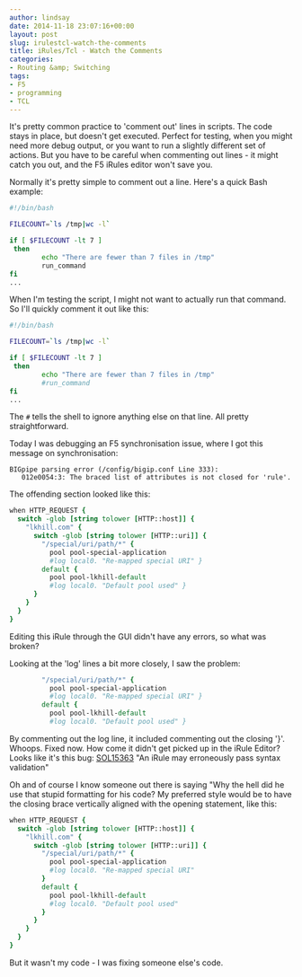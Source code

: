 ```yaml
---
author: lindsay
date: 2014-11-18 23:07:16+00:00
layout: post
slug: irulestcl-watch-the-comments
title: iRules/Tcl - Watch the Comments
categories:
- Routing &amp; Switching
tags:
- F5
- programming
- TCL
---
```


It's pretty common practice to 'comment out' lines in scripts. The code stays in place, but doesn't get executed. Perfect for testing, when you might need more debug output, or you want to run a slightly different set of actions. But you have to be careful when commenting out lines - it might catch you out, and the F5 iRules editor won't save you.

Normally it's pretty simple to comment out a line. Here's a quick Bash example:

```bash
#!/bin/bash

FILECOUNT=`ls /tmp|wc -l`

if [ $FILECOUNT -lt 7 ]
 then
        echo "There are fewer than 7 files in /tmp"
        run_command
fi
...
```

When I'm testing the script, I might not want to actually run that command. So I'll quickly comment it out like this:

```bash
#!/bin/bash

FILECOUNT=`ls /tmp|wc -l`

if [ $FILECOUNT -lt 7 ]
 then
        echo "There are fewer than 7 files in /tmp"
        #run_command
fi
...
```

The `#` tells the shell to ignore anything else on that line. All pretty straightforward.

Today I was debugging an F5 synchronisation issue, where I got this message on synchronisation:

```text
BIGpipe parsing error (/config/bigip.conf Line 333):
   012e0054:3: The braced list of attributes is not closed for 'rule'.
```

The offending section looked like this:

```tcl
when HTTP_REQUEST {
  switch -glob [string tolower [HTTP::host]] {
    "lkhill.com" {
      switch -glob [string tolower [HTTP::uri]] {
        "/special/uri/path/*" {
          pool pool-special-application
          #log local0. "Re-mapped special URI" }
        default {
          pool pool-lkhill-default
          #log local0. "Default pool used" }
      }
    }
  }
}
```

Editing this iRule through the GUI didn't have any errors, so what was broken?

Looking at the 'log' lines a bit more closely, I saw the problem:

```tcl
        "/special/uri/path/*" {
          pool pool-special-application
          #log local0. "Re-mapped special URI" }
        default {
          pool pool-lkhill-default
          #log local0. "Default pool used" }
```

By commenting out the log line, it included commenting out the closing '}'. Whoops. Fixed now. How come it didn't get picked up in the iRule Editor? Looks like it's this bug: [SOL15363](https://support.f5.com/kb/en-us/solutions/public/15000/300/sol15363.html) "An iRule may erroneously pass syntax validation"

Oh and of course I know someone out there is saying "Why the hell did he use that stupid formatting for his code? My preferred style would be to have the closing brace vertically aligned with the opening statement, like this:

```tcl
when HTTP_REQUEST {
  switch -glob [string tolower [HTTP::host]] {
    "lkhill.com" {
      switch -glob [string tolower [HTTP::uri]] {
        "/special/uri/path/*" {
          pool pool-special-application
          #log local0. "Re-mapped special URI"
        }
        default {
          pool pool-lkhill-default
          #log local0. "Default pool used"
        }
      }
    }
  }
}
```

But it wasn't my code - I was fixing someone else's code.
